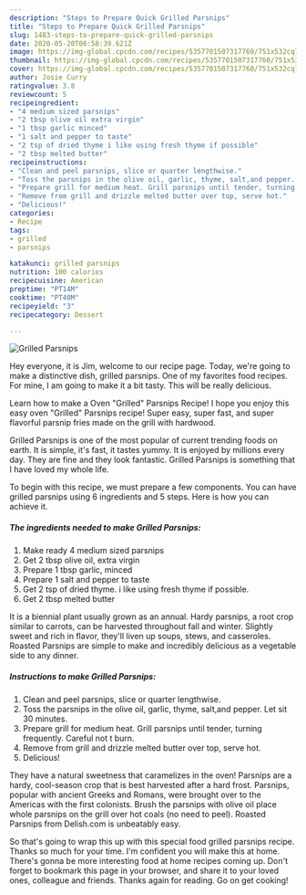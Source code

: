 ```yaml
---
description: "Steps to Prepare Quick Grilled Parsnips"
title: "Steps to Prepare Quick Grilled Parsnips"
slug: 1483-steps-to-prepare-quick-grilled-parsnips
date: 2020-05-20T06:58:39.621Z
image: https://img-global.cpcdn.com/recipes/5357701507317760/751x532cq70/grilled-parsnips-recipe-main-photo.jpg
thumbnail: https://img-global.cpcdn.com/recipes/5357701507317760/751x532cq70/grilled-parsnips-recipe-main-photo.jpg
cover: https://img-global.cpcdn.com/recipes/5357701507317760/751x532cq70/grilled-parsnips-recipe-main-photo.jpg
author: Josie Curry
ratingvalue: 3.8
reviewcount: 5
recipeingredient:
- "4 medium sized parsnips"
- "2 tbsp olive oil extra virgin"
- "1 tbsp garlic minced"
- "1 salt and pepper to taste"
- "2 tsp of dried thyme i like using fresh thyme if possible"
- "2 tbsp melted butter"
recipeinstructions:
- "Clean and peel parsnips, slice or quarter lengthwise."
- "Toss the parsnips in the olive oil, garlic, thyme, salt,and pepper. Let sit 30 minutes."
- "Prepare grill for medium heat. Grill parsnips until tender, turning frequently. Careful not t burn."
- "Remove from grill and drizzle melted butter over top, serve hot."
- "Delicious!"
categories:
- Recipe
tags:
- grilled
- parsnips

katakunci: grilled parsnips 
nutrition: 100 calories
recipecuisine: American
preptime: "PT14M"
cooktime: "PT40M"
recipeyield: "3"
recipecategory: Dessert

---
```



![Grilled Parsnips](https://img-global.cpcdn.com/recipes/5357701507317760/751x532cq70/grilled-parsnips-recipe-main-photo.jpg)

Hey everyone, it is Jim, welcome to our recipe page. Today, we're going to make a distinctive dish, grilled parsnips. One of my favorites food recipes. For mine, I am going to make it a bit tasty. This will be really delicious.

Learn how to make a Oven &#34;Grilled&#34; Parsnips Recipe! I hope you enjoy this easy oven &#34;Grilled&#34; Parsnips recipe! Super easy, super fast, and super flavorful parsnip fries made on the grill with hardwood.

Grilled Parsnips is one of the most popular of current trending foods on earth. It is simple, it's fast, it tastes yummy. It is enjoyed by millions every day. They are fine and they look fantastic. Grilled Parsnips is something that I have loved my whole life.


To begin with this recipe, we must prepare a few components. You can have grilled parsnips using 6 ingredients and 5 steps. Here is how you can achieve it.

<!--inarticleads1-->

##### The ingredients needed to make Grilled Parsnips:

1. Make ready 4 medium sized parsnips
1. Get 2 tbsp olive oil, extra virgin
1. Prepare 1 tbsp garlic, minced
1. Prepare 1 salt and pepper to taste
1. Get 2 tsp of dried thyme. i like using fresh thyme if possible.
1. Get 2 tbsp melted butter


It is a biennial plant usually grown as an annual. Hardy parsnips, a root crop similar to carrots, can be harvested throughout fall and winter. Slightly sweet and rich in flavor, they&#39;ll liven up soups, stews, and casseroles. Roasted Parsnips are simple to make and incredibly delicious as a vegetable side to any dinner. 

<!--inarticleads2-->

##### Instructions to make Grilled Parsnips:

1. Clean and peel parsnips, slice or quarter lengthwise.
1. Toss the parsnips in the olive oil, garlic, thyme, salt,and pepper. Let sit 30 minutes.
1. Prepare grill for medium heat. Grill parsnips until tender, turning frequently. Careful not t burn.
1. Remove from grill and drizzle melted butter over top, serve hot.
1. Delicious!


They have a natural sweetness that caramelizes in the oven! Parsnips are a hardy, cool-season crop that is best harvested after a hard frost. Parsnips, popular with ancient Greeks and Romans, were brought over to the Americas with the first colonists. Brush the parsnips with olive oil place whole parsnips on the grill over hot coals (no need to peel). Roasted Parsnips from Delish.com is unbeatably easy. 

So that's going to wrap this up with this special food grilled parsnips recipe. Thanks so much for your time. I'm confident you will make this at home. There's gonna be more interesting food at home recipes coming up. Don't forget to bookmark this page in your browser, and share it to your loved ones, colleague and friends. Thanks again for reading. Go on get cooking!
